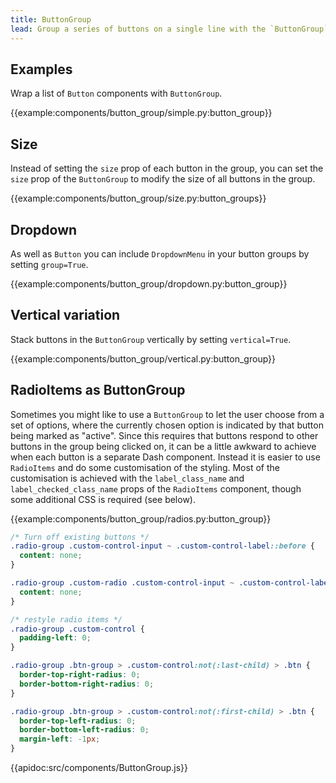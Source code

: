 ```yaml
---
title: ButtonGroup
lead: Group a series of buttons on a single line with the `ButtonGroup` component.
---
```


## Examples

Wrap a list of `Button` components with `ButtonGroup`.

{{example:components/button_group/simple.py:button_group}}

## Size

Instead of setting the `size` prop of each button in the group, you can set the `size` prop of the `ButtonGroup` to modify the size of all buttons in the group.

{{example:components/button_group/size.py:button_groups}}

## Dropdown

As well as `Button` you can include `DropdownMenu` in your button groups by setting `group=True`.

{{example:components/button_group/dropdown.py:button_group}}

## Vertical variation

Stack buttons in the `ButtonGroup` vertically by setting `vertical=True`.

{{example:components/button_group/vertical.py:button_group}}

## RadioItems as ButtonGroup

Sometimes you might like to use a `ButtonGroup` to let the user choose from a set of options, where the currently chosen option is indicated by that button being marked as "active". Since this requires that buttons respond to other buttons in the group being clicked on, it can be a little awkward to achieve when each button is a separate Dash component. Instead it is easier to use `RadioItems` and do some customisation of the styling. Most of the customisation is achieved with the `label_class_name` and `label_checked_class_name` props of the `RadioItems` component, though some additional CSS is required (see below).

{{example:components/button_group/radios.py:button_group}}

```css
/* Turn off existing buttons */
.radio-group .custom-control-input ~ .custom-control-label::before {
  content: none;
}

.radio-group .custom-radio .custom-control-input ~ .custom-control-label::after {
  content: none;
}

/* restyle radio items */
.radio-group .custom-control {
  padding-left: 0;
}

.radio-group .btn-group > .custom-control:not(:last-child) > .btn {
  border-top-right-radius: 0;
  border-bottom-right-radius: 0;
}

.radio-group .btn-group > .custom-control:not(:first-child) > .btn {
  border-top-left-radius: 0;
  border-bottom-left-radius: 0;
  margin-left: -1px;
}
```


{{apidoc:src/components/ButtonGroup.js}}
